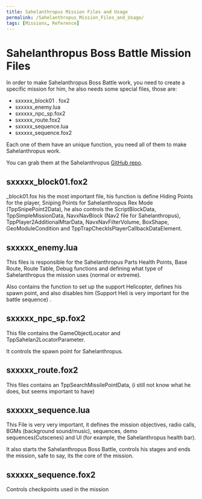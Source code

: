 ```yaml
---
title: Sahelanthropus Mission Files and Usage
permalink: /Sahelanthropus_Mission_Files_and_Usage/
tags: [Missions, Reference]
---
```


# Sahelanthropus Boss Battle Mission Files

In order to make Sahelanthropus Boss Battle work, you need to create a
specific mission for him, he also needs some special files, those are:

  - sxxxxx_block01 . fox2
  - sxxxxx_enemy.lua
  - sxxxxx_npc_sp.fox2
  - sxxxxx_route.fox2
  - sxxxxx_sequence.lua
  - sxxxxx_sequence.fox2

Each one of them have an unique function, you need all of them to make
Sahelanthropus work.

You can grab them at the Sahelanthropus [GitHub
repo](https://github.com/TheHuntingParty/TPP-sahelanthropus).

## sxxxxx_block01.fox2

_block01.fox his the most important file, his function is define Hiding
Points for the player, Sniping Points for Sahelanthropus Rex Mode
(TppSnipePoint2Data), he also controls the ScriptBlockData,
TppSimpleMissionData, NavxNavBlock (Nav2 file for Sahelanthropus),
TppPlayer2AdditionalMtarData, NavxNavFilterVolume, BoxShape,
GeoModuleCondition and TppTrapCheckIsPlayerCallbackDataElement.

## sxxxxx_enemy.lua

This files is responsible for the Sahelanthropus Parts Health Points,
Base Route, Route Table, Debug functions and defining what type of
Sahelanthropus the mission uses (normal or extreme).

Also contains the function to set up the support Helicopter, defines his
spawn point, and also disables him (Support Heli is very important for
the battle sequence) .

## sxxxxx_npc_sp.fox2

This file contains the GameObjectLocator and
TppSahelan2LocatorParameter.

It controls the spawn point for Sahelanthropus.

## sxxxxx_route.fox2

This files contains an TppSearchMissilePointData, (i still not know what
he does, but seems important to have)

## sxxxxx_sequence.lua

This File is very very important, it defines the mission objectives,
radio calls, BGMs (background sound/music), sequences, demo
sequences(Cutscenes) and UI (for example, the Sahelanthropus health
bar).

It also starts the Sahelanthropus Boss Battle, controls his stages and
ends the mission, safe to say, its the core of the mission.

## sxxxxx_sequence.fox2

Controls checkpoints used in the mission
